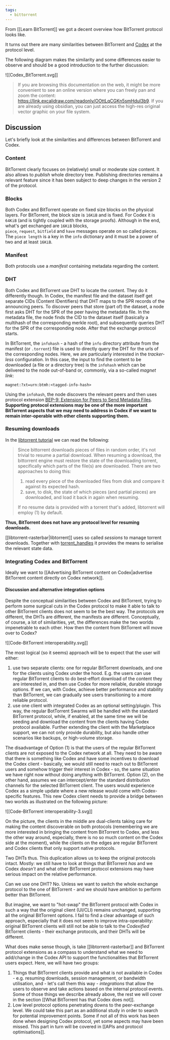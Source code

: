 ```yaml
---
tags:
  - bittorrent
---
```

From [[Learn BitTorrent]] we got a decent overview how BitTorrent protocol looks like.

It turns out there are many similarities between BitTorrent and [Codex](https://docs.codex.storage/learn/whitepaper) at the protocol level.

The following diagram makes the similarity and some differences easier to observe and should be a good introduction to the further discussion:

![[Codex_BitTorrent.svg]]

> If you are browsing this documentation on the web, it might be more convenient to see an online version where you can freely pan and zoom the content: https://link.excalidraw.com/readonly/OOttLqCGKn5smHduI3b9.
> If you are already using obsidian, you can just access the high-res original vector graphic on your file system.

## Discussion

Let's briefly look at the similarities and differences between BitTorrent and Codex.

### Content

BitTorrent clearly focuses on (relatively) small or moderate size content. It also allows to *publish* whole directory tree. Publishing directories remains a relevant feature since it has been subject to deep changes in the version 2 of the protocol.
### Blocks

Both Codex and BitTorrent operate on fixed size blocks on the physical layers. For BitTorrent, the block size is `16KiB` and is fixed. For Codex it is `64KiB` (and is tightly coupled with the storage proofs). Although in the end, what's get exchanged are `16KiB` blocks, `piece`, `request`, `bitfield` and `have` messages operate on so called pieces. The `piece length` is a key in the `info` dictionary and it must be a power of two and at least `16KiB`.

### Manifest

Both protocols use a *manifest*  containing metadata regarding the content.

### DHT

Both Codex and BitTorrent use DHT to locate the content. They do it differently though. 
In Codex, the manifest file and the dataset itself get separate CIDs (Content IDentifiers) that DHT maps to the SPR records of the announcing peers. To discover peers that store (part of) the dataset, a node first asks DHT for the SPR of the peer having the metadata file. In the metadata file, the node finds the CID to the dataset itself (basically a multihash of the corresponding merkle root), and subsequently queries DHT for the SPR of the corresponding node. After that the exchange protocol starts.

In BitTorrent, the `infohash` - a hash of the `info` directory attribute from the manifest (or `.torrent`) file is used to directly query the DHT for the urls of the corresponding nodes. Here, we are particularly interested in the *tracker-less* configuration. In this case, the input to find the content to be downloaded (a file or a directory tree) is the `infohash` which can be delivered to the node out-of-band or, commonly, via a so-called *magnet link*:

```
magnet:?xt=urn:btmh:<tagged-info-hash>
```

Using the `infohash`, the node discovers the relevant peers and then uses protocol extension [BEP-9: Extension for Peers to Send Metadata Files](https://www.bittorrent.org/beps/bep_0009.html). **Supporting protocol extensions may be one of the more important BitTorrent aspects that we may need to address in Codex if we want to remain inter-operable with other clients supporting them.**

### Resuming downloads

In the [libtorrent tutorial](https://www.libtorrent.org/tutorial-ref.html) we can read the following:

> Since bittorrent downloads pieces of files in random order, it's not trivial to resume a partial download. When resuming a download, the bittorrent engine must restore the state of the downloading torrent, specifically which parts of the file(s) are downloaded. There are two approaches to doing this:
> 
> 1. read every piece of the downloaded files from disk and compare it against its expected hash.
> 2. save, to disk, the state of which pieces (and partial pieces) are downloaded, and load it back in again when resuming. 
> 
> If no resume data is provided with a torrent that's added, libtorrent will employ (1) by default.

**Thus, BitTorrent does not have any protocol level for resuming downloads.**

[[libtorrent-rasterbar|libtorrent]] uses so called *sessions* to manage torrent downloads. Together with [torrent_handles](https://www.libtorrent.org/reference-Torrent_Handle.html#torrent_handle) it provides the means to serialise the relevant state data.

### Integrating Codex and BitTorrent

Ideally we want to [[Advertising BitTorrent content on Codex|advertise BitTorrent content directly on Codex network]].

#### Discussion and alternative integration options

Despite the conceptual similarities between Codex and BitTorrent, trying to perform some surgical cuts in the Codex protocol to make it able to talk to other BitTorrent clients does not seem to be the best way. The protocols are different, the DHTs are different, the manifests are different. Conceptually, of course, a lot of similarities, yet, the differences make the two worlds impenetrable to each other. How then the content from BitTorrent will move over to Codex?

![[Code-BitTorrent interoperability.svg]]


The most logical (so it seems) approach will be to expect that the user will either:

1. use two separate clients: one for regular BitTorrent downloads, and one for the clients using Codex under the hood. E.g. the users can use regular BitTorrent clients to do best-effort download of the content they are interested in, and then use Codex for more reliable, durable storage options. If we can, with Codex, achieve better performance and stability than BitTorrent, we can gradually see users transitioning to a more reliable protocol.
2. use one client with integrated Codex as an optional setting/plugin. This way, the regular BotTorrent Swarms will be handled with the standard BitTorrent protocol, while, if enabled, at the same time we will be seeding and download the content from the clients having Codex protocol available. Further extending the client with the Marketplace support, we can not only provide durability, but also handle other scenarios like backups, or high-volume storage.

The disadvantage of Option (1) is that the users of the regular BitTorrent clients are not exposed to the Codex network at all. They need to be aware that there is something like Codex and have some incentives to download the Codex client - basically, we would still need to reach out to BitTorrent users and somehow trigger their interest in Codex - so, the same situation we have right now without doing anything with BitTorrent. Option (2), on the other hand, assumes we can intercept/enter the standard distribution channels for the selected BitTorrent client. The users would experience Codex as a simple update where a new release would come with Codex-specific features. This new Codex client needs to provide a bridge between two worlds as illustrated on the following picture: 

![[Code-BitTorrent interoperability-3.svg]]

On the picture, the clients in the middle are dual-clients taking care for making the content discoverable on both protocols (remembering we are more interested in bringing the content from BitTorrent to Codex, and less the other way around, especially, there is no so much content on the Codex side at the moment), while the clients on the edges are regular BitTorrent and Codex clients that only support native protocols.

Two DHTs thus. This duplication allows us to keep the original protocols intact. Mostly: we still have to look at things that BitTorrent *has* and we Codex *doesn't* and what other BitTorrent protocol extensions may have serious impact on the relative performance.

Can we use one DHT? No. Unless we want to switch the whole exchange protocol to the one of BitTorrent - and we should have ambition to perform better than BitTorrent.

But imagine, we want to "hot-swap" the BitTorrent protocol with Codex in such a way that the original client (UI/CLI) remains unchanged, supporting all the original BitTorrent options. I fail to find a clear advantage of such approach, especially that it does not seem to improve intra-operability: original BitTorrent clients will still not be able to talk to the *Codexified* BitTorrent clients - their exchange protocols, and their DHTs will be different.

What does make sense though, is take [[libtorrent-rasterbar]] and BitTorrent protocol extensions as a compass to understand what we need to add/change in the Codex API to support the functionalities that BitTorrent users expect. Here, we will have two groups:

1. Things that BitTorrent clients provide and what is not available in Codex - e.g. resuming downloads, session management, or bandwidth utilisation, and - let's call them this way - *integrations* that allow the users to observe and take actions based on the internal protocol events. Some of those things we describe already above, the rest we will cover in the section [[What BitTorrent has that Codex does not]].
2. Low level protocol options penetrating downs to the peer-exchange level. We could take this part as an additional study in order to search for potential improvement points. Some if not all of this work has been done when designing Codex protocol, yet some aspects may have been missed. This part in turn will be covered in [[APIs and protocol optimisations]].